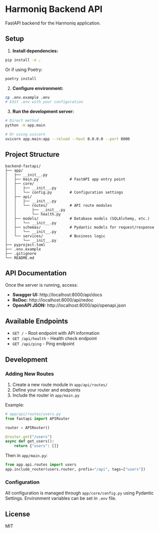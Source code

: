 # Harmoniq Backend API

FastAPI backend for the Harmoniq application.

## Setup

1. **Install dependencies:**

```bash
pip install -e .
```

Or if using Poetry:
```bash
poetry install
```

2. **Configure environment:**

```bash
cp .env.example .env
# Edit .env with your configuration
```

3. **Run the development server:**

```bash
# Direct method
python -m app.main

# Or using uvicorn
uvicorn app.main:app --reload --host 0.0.0.0 --port 8000
```

## Project Structure

```
backend-fastapi/
├── app/
│   ├── __init__.py
│   ├── main.py              # FastAPI app entry point
│   ├── core/
│   │   ├── __init__.py
│   │   └── config.py        # Configuration settings
│   ├── api/
│   │   ├── __init__.py
│   │   └── routes/          # API route modules
│   │       ├── __init__.py
│   │       └── health.py
│   ├── models/              # Database models (SQLAlchemy, etc.)
│   │   └── __init__.py
│   ├── schemas/             # Pydantic models for request/response
│   │   └── __init__.py
│   └── services/            # Business logic
│       └── __init__.py
├── pyproject.toml
├── .env.example
├── .gitignore
└── README.md
```

## API Documentation

Once the server is running, access:
- **Swagger UI:** http://localhost:8000/api/docs
- **ReDoc:** http://localhost:8000/api/redoc
- **OpenAPI JSON:** http://localhost:8000/api/openapi.json

## Available Endpoints

- `GET /` - Root endpoint with API information
- `GET /api/health` - Health check endpoint
- `GET /api/ping` - Ping endpoint

## Development

### Adding New Routes

1. Create a new route module in `app/api/routes/`
2. Define your router and endpoints
3. Include the router in `app/main.py`

Example:
```python
# app/api/routes/users.py
from fastapi import APIRouter

router = APIRouter()

@router.get("/users")
async def get_users():
    return {"users": []}
```

Then in `app/main.py`:
```python
from app.api.routes import users
app.include_router(users.router, prefix="/api", tags=["users"])
```

### Configuration

All configuration is managed through `app/core/config.py` using Pydantic Settings.
Environment variables can be set in `.env` file.

## License

MIT

